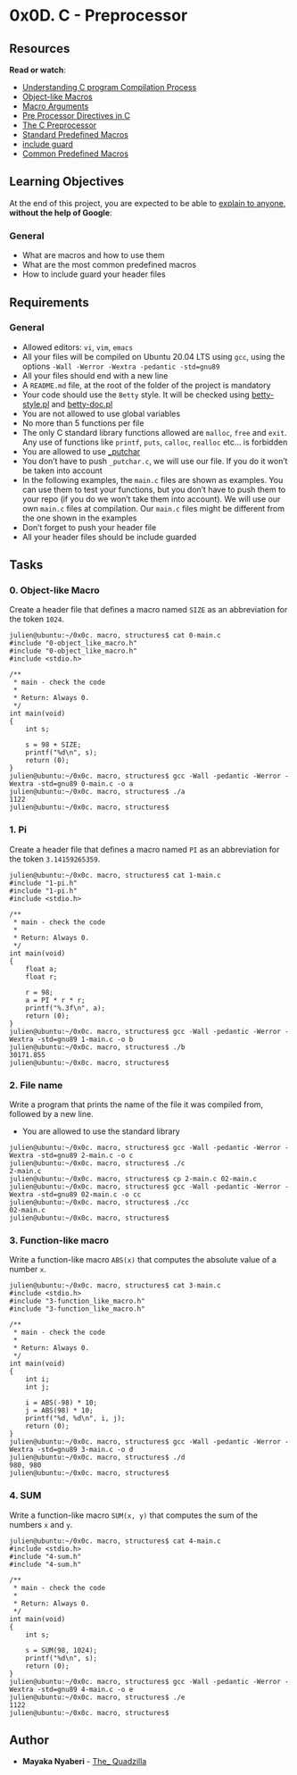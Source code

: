 <h1 class="gap">0x0D. C - Preprocessor</h1>
<h2>Resources</h2>
<p><strong>Read or watch</strong>:</p>
<ul>
<li><a href="/rltoken/X0ithSsqlz_D0c8V8uA1HQ" title="Understanding C program Compilation Process" target="_blank">Understanding C program Compilation Process</a> </li>
<li><a href="/rltoken/kaqIw352MSJ8xoi1xU09ZA" title="Object-like Macros" target="_blank">Object-like Macros</a> </li>
<li><a href="/rltoken/wcQZzunlgjepxExZFc2ORQ" title="Macro Arguments" target="_blank">Macro Arguments</a> </li>
<li><a href="/rltoken/S4zfCHzg82fUAxdt8_SaZQ" title="Pre Processor Directives in C" target="_blank">Pre Processor Directives in C</a> </li>
<li><a href="/rltoken/G33GiOIZofiIN4Tx9_acbQ" title="The C Preprocessor" target="_blank">The C Preprocessor</a> </li>
<li><a href="/rltoken/0OYhpL2cJfsIMBWhTuZsAA" title="Standard Predefined Macros" target="_blank">Standard Predefined Macros</a> </li>
<li><a href="/rltoken/oF2vgIZNePdU965jCEZLHA" title="include guard" target="_blank">include guard</a> </li>
<li><a href="/rltoken/ROl5xAMKX-JpenEqmf7FnQ" title="Common Predefined Macros" target="_blank">Common Predefined Macros</a> </li>
</ul>
<h2>Learning Objectives</h2>
<p>At the end of this project, you are expected to be able to <a href="/rltoken/ipbpW8pLm91jdr3YD-AENg" title="explain to anyone" target="_blank">explain to anyone</a>, <strong>without the help of Google</strong>:</p>
<h3>General</h3>
<ul>
<li>What are macros and how to use them</li>
<li>What are the most common predefined macros</li>
<li>How to include guard your header files</li>
</ul>
<h2>Requirements</h2>
<h3>General</h3>
<ul>
<li>Allowed editors: <code>vi</code>, <code>vim</code>, <code>emacs</code></li>
<li>All your files will be compiled on Ubuntu 20.04 LTS using <code>gcc</code>, using the options <code>-Wall -Werror -Wextra -pedantic -std=gnu89</code></li>
<li>All your files should end with a new line</li>
<li>A <code>README.md</code> file, at the root of the folder of the project is mandatory</li>
<li>Your code should use the <code>Betty</code> style. It will be checked using <a href="https://github.com/holbertonschool/Betty/blob/master/betty-style.pl" title="betty-style.pl" target="_blank">betty-style.pl</a> and <a href="https://github.com/holbertonschool/Betty/blob/master/betty-doc.pl" title="betty-doc.pl" target="_blank">betty-doc.pl</a></li>
<li>You are not allowed to use global variables</li>
<li>No more than 5 functions per file</li>
<li>The only C standard library functions allowed are <code>malloc</code>, <code>free</code> and <code>exit</code>. Any use of functions like <code>printf</code>, <code>puts</code>, <code>calloc</code>, <code>realloc</code> etc… is forbidden</li>
<li>You are allowed to use <a href="https://github.com/holbertonschool/_putchar.c/blob/master/_putchar.c" title="_putchar" target="_blank">_putchar</a></li>
<li>You don’t have to push <code>_putchar.c</code>, we will use our file. If you do it won’t be taken into account</li>
<li>In the following examples, the <code>main.c</code> files are shown as examples. You can use them to test your functions, but you don’t have to push them to your repo (if you do we won’t take them into account). We will use our own <code>main.c</code> files at compilation. Our <code>main.c</code> files might be different from the one shown in the examples</li>
<li>Don’t forget to push your header file</li>
<li>All your header files should be include guarded</li>
</ul>
<h2 class="gap">Tasks</h2>
<h3 class="panel-title">
      0. Object-like Macro
    </h3>
    <div class="panel-body">
    <p>Create a header file that defines a macro named <code>SIZE</code> as an abbreviation for the token <code>1024</code>.</p>

<pre><code>julien@ubuntu:~/0x0c. macro, structures$ cat 0-main.c
#include "0-object_like_macro.h"
#include "0-object_like_macro.h"
#include &lt;stdio.h&gt;

/**
 * main - check the code
 *
 * Return: Always 0.
 */
int main(void)
{
    int s;

    s = 98 + SIZE;
    printf("%d\n", s);
    return (0);
}
julien@ubuntu:~/0x0c. macro, structures$ gcc -Wall -pedantic -Werror -Wextra -std=gnu89 0-main.c -o a
julien@ubuntu:~/0x0c. macro, structures$ ./a 
1122
julien@ubuntu:~/0x0c. macro, structures$ 
</code></pre>

  </div>
  <h3 class="panel-title">
      1. Pi
    </h3>

<div class="panel-body">
    <p>Create a header file that defines a macro named <code>PI</code> as an abbreviation for the token <code>3.14159265359</code>.</p>

<pre><code>julien@ubuntu:~/0x0c. macro, structures$ cat 1-main.c
#include "1-pi.h"
#include "1-pi.h"
#include &lt;stdio.h&gt;

/**
 * main - check the code
 *
 * Return: Always 0.
 */
int main(void)
{
    float a;
    float r;

    r = 98;
    a = PI * r * r;
    printf("%.3f\n", a);
    return (0);
}
julien@ubuntu:~/0x0c. macro, structures$ gcc -Wall -pedantic -Werror -Wextra -std=gnu89 1-main.c -o b
julien@ubuntu:~/0x0c. macro, structures$ ./b
30171.855
julien@ubuntu:~/0x0c. macro, structures$ 
</code></pre>

  </div>
  <h3 class="panel-title">
      2. File name
    </h3>

<div class="panel-body">
    <p>Write a program that prints the name of the file it was compiled from, followed by a new line.</p>

<ul>
<li>You are allowed to use the standard library</li>
</ul>

<pre><code>julien@ubuntu:~/0x0c. macro, structures$ gcc -Wall -pedantic -Werror -Wextra -std=gnu89 2-main.c -o c
julien@ubuntu:~/0x0c. macro, structures$ ./c 
2-main.c
julien@ubuntu:~/0x0c. macro, structures$ cp 2-main.c 02-main.c
julien@ubuntu:~/0x0c. macro, structures$ gcc -Wall -pedantic -Werror -Wextra -std=gnu89 02-main.c -o cc
julien@ubuntu:~/0x0c. macro, structures$ ./cc
02-main.c
julien@ubuntu:~/0x0c. macro, structures$ 
</code></pre>

  </div>
  <h3 class="panel-title">
      3. Function-like macro
    </h3>

<div class="panel-body">
    <p>Write a function-like macro <code>ABS(x)</code> that computes the absolute value of a number <code>x</code>.</p>

<pre><code>julien@ubuntu:~/0x0c. macro, structures$ cat 3-main.c
#include &lt;stdio.h&gt;
#include "3-function_like_macro.h"
#include "3-function_like_macro.h"

/**
 * main - check the code
 *
 * Return: Always 0.
 */
int main(void)
{
    int i;
    int j;

    i = ABS(-98) * 10;
    j = ABS(98) * 10;
    printf("%d, %d\n", i, j);
    return (0);
}
julien@ubuntu:~/0x0c. macro, structures$ gcc -Wall -pedantic -Werror -Wextra -std=gnu89 3-main.c -o d
julien@ubuntu:~/0x0c. macro, structures$ ./d 
980, 980
julien@ubuntu:~/0x0c. macro, structures$ 
</code></pre>

  </div>

<h3 class="panel-title">
      4. SUM
    </h3>
<div class="panel-body">
    <p>Write a function-like macro <code>SUM(x, y)</code> that computes the sum of the numbers <code>x</code> and <code>y</code>.</p>

<pre><code>julien@ubuntu:~/0x0c. macro, structures$ cat 4-main.c
#include &lt;stdio.h&gt;
#include "4-sum.h"
#include "4-sum.h"

/**
 * main - check the code
 *
 * Return: Always 0.
 */
int main(void)
{
    int s;

    s = SUM(98, 1024);
    printf("%d\n", s);
    return (0);
}
julien@ubuntu:~/0x0c. macro, structures$ gcc -Wall -pedantic -Werror -Wextra -std=gnu89 4-main.c -o e
julien@ubuntu:~/0x0c. macro, structures$ ./e 
1122
julien@ubuntu:~/0x0c. macro, structures$ 
</code></pre>

  </div>

## Author
* **Mayaka Nyaberi** - [The_ Quadzilla](https://github.com/nyaberi-mayaka)
